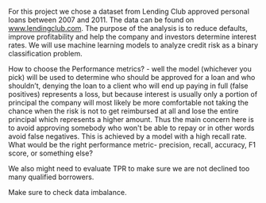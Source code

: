 For this project we chose a dataset from Lending Club approved personal loans between 2007 and 2011. The data can be found on www.lendingclub.com. The purpose of the analysis is to reduce defaults, improve profitability and help the company and investors determine interest rates. We will use machine learning models to analyze credit risk as a binary classification problem.

How to choose the Performance metrics? - well the model (whichever you pick) will be used to determine who should be approved for a loan and who shouldn’t, denying the loan to a client who will end up paying in full (false positives) represents a loss, but because interest is usually only a portion of principal the company will most likely be more comfortable not taking the chance when the risk is not to get reimbursed at all and lose the entire principal which represents a higher amount. Thus the main concern here is to avoid approving somebody who won't be able to repay or in other words avoid false negatives. This is achieved by a model with a high recall rate. 
What would be the right performance metric- precision, recall, accuracy, F1 score, or something else?

We also might need to evaluate TPR to make sure we are not declined too many qualified borrowers.


Make sure to check data imbalance. 
